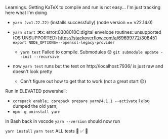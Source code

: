 Learnings. Getting KaTeX to compile and run is not easy... I'm just tracking here what I'm doing

- `yarn (v=1.22.22)` (installs successfully) (node version == v22.14.0)
- `yarn start`
   :❌x: error:0308010C:digital envelope routines::unsupported (OS UNSUPPORTED)
   https://stackoverflow.com/a/69699772/308451
    `export NODE_OPTIONS=--openssl-legacy-provider` 
    - `yarn test`
    Failed to compile. Submodules 😑
   `git submodule update --init --recursive`

- now `yarn test` runs but the text on http://localhost:7936/ is just raw and doesn't look pretty 
    - Can't figure out how to get that to work (not a great start 😒)


Run in ELEVATED powershell:
- `corepack enable; corepack prepare yarn@4.1.1 --activate`
I also dumped the old yarn;
- `npm -g uninstall yarn`


In Bash back in vscode `yarn --version` should now run 

`yarn install`
`yarn test` ALL tests 🎉 ✅ 🎉

